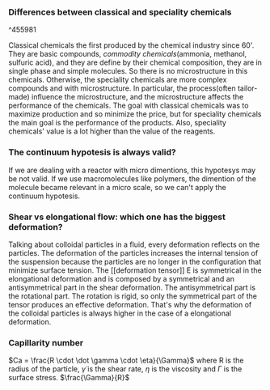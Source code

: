 
### Differences between classical and speciality chemicals

^455981

Classical chemicals the first produced by the chemical industry since 60'. They are basic compounds, *commodity chemicals*(ammonia, methanol, sulfuric acid), and they are define by their chemical composition, they are in single phase and simple molecules.
So there is no microstructure in this chemicals.
Otherwise, the speciality chemicals are more complex compounds and with microstructure. In particular, the process(often tailor-made) influence the microstructure, and the microstructure affects the performance of the chemicals.
The goal with classical chemicals was to maximize production and so minimize the price, but for speciality chemicals the main goal is the performance of the products.
Also, speciality chemicals' value is a lot higher than the value of the reagents.
<!--ID: 1695225247289-->

### The continuum hypotesis is always valid?
If we are dealing with a reactor with micro dimentions, this hypotesys may be not valid. If we use macromolecules like polymers, the dimention of the molecule became relevant in a micro scale, so we can't apply the continuum hypotesis.
<!--ID: 1695226069320-->

### Shear vs elongational flow: which one has the biggest deformation?
Talking about colloidal particles in a fluid, every deformation reflects on the particles. 
The deformation of the particles increases the internal tension of the suspension because the particles are no longer in the configuration that minimize surface tension.
The [[deformation tensor]] E is symmetrical in the elongational deformation and is composed by a symmetrical and an antisymmetrical part in the shear deformation. The antisymmetrical part is the rotational part. The rotation is rigid, so only the symmetrical part of the tensor produces an effective deformation. 
That's why the deformation of the colloidal particles is always higher in the case of a elongational deformation.

### Capillarity number
$Ca = \frac{R \cdot \dot \gamma \cdot \eta}{\Gamma}$
where R is the radius of the particle, $\dot \gamma$ is the shear rate, $\eta$ is the viscosity and $\Gamma$ is the surface stress. $\frac{\Gamma}{R}$


